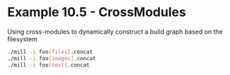 # Example 10.5 - CrossModules
Using cross-modules to dynamically construct a build graph based on the
filesystem

```bash
./mill -i foo[files].concat
./mill -i foo[images].concat
./mill -i foo[text].concat
```
